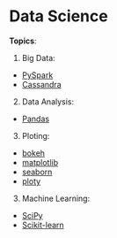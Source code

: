 # Data Science

**Topics**:
1. Big Data:
* [PySpark](http://spark.apache.org/docs/2.0.0/api/python/pyspark.sql.html)
* [Cassandra]()
2. Data Analysis:
* [Pandas](http://pandas.pydata.org/pandas-docs/stable/api.html)
3. Ploting:
* [bokeh](http://bokeh.pydata.org/en/latest/docs/reference.html#refguide)
* [matplotlib](http://matplotlib.org/contents.html)
* [seaborn](https://seaborn.pydata.org/api.html)
* [ploty](https://plot.ly/python/reference/)
3. Machine Learning:
* [SciPy](http://scikit-learn.org/stable/modules/classes.html)
* [Scikit-learn](http://scikit-learn.org/stable/modules/classes.html)
